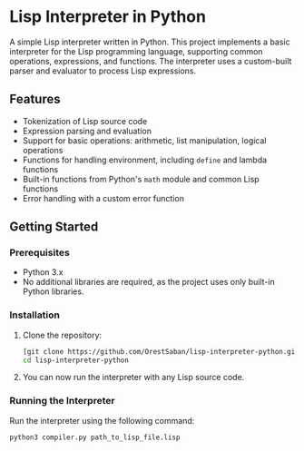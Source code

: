 # Lisp Interpreter in Python

A simple Lisp interpreter written in Python. This project implements a basic interpreter for the Lisp programming language, supporting common operations, expressions, and functions. The interpreter uses a custom-built parser and evaluator to process Lisp expressions.

## Features

- Tokenization of Lisp source code
- Expression parsing and evaluation
- Support for basic operations: arithmetic, list manipulation, logical operations
- Functions for handling environment, including `define` and lambda functions
- Built-in functions from Python's `math` module and common Lisp functions
- Error handling with a custom error function

## Getting Started

### Prerequisites

- Python 3.x
- No additional libraries are required, as the project uses only built-in Python libraries.

### Installation

1. Clone the repository:

    ```bash
    [git clone https://github.com/OrestSaban/lisp-interpreter-python.git
    cd lisp-interpreter-python
    ```

2. You can now run the interpreter with any Lisp source code.

### Running the Interpreter

Run the interpreter using the following command:

```bash
python3 compiler.py path_to_lisp_file.lisp
